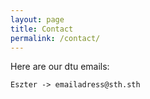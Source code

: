 ```yaml
---
layout: page
title: Contact
permalink: /contact/
---
```


Here are our dtu emails:

    Eszter -> emailadress@sth.sth

